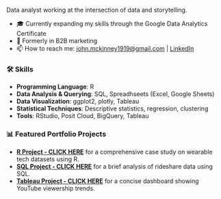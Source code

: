 Data analyst working at the intersection of data and storytelling.

* 🎓 Currently expanding my skills through the Google Data Analytics Certificate
* 💼 Formerly in B2B marketing
* 📫 How to reach me: john.mckinney1919@gmail.com | [LinkedIn](www.linkedin.com/in/johnamckinney1234)


### 🛠 Skills
* **Programming Language**: R
* **Data Analysis & Querying**: SQL, Spreadhseets (Excel, Google Sheets)
* **Data Visualization**: ggplot2, plotly, Tableau
* **Statistical Techniques**: Descriptive statistics, regression, clustering
* **Tools**: RStudio, Posit Cloud, BigQuery, Tableau

### 📊 Featured Portfolio Projects

* **[R Project - CLICK HERE](https://johnmckinney-jmk.github.io/R-Bellabeat-analysis/#2_Prepare_Phase)**
for a comprehensive case study on wearable tech datasets using R.
* **[SQL Project - CLICK HERE](https://johnmckinney-jmk.github.io/SQL-bikeshare-analysis/)**
for a brief analysis of rideshare data using SQL.
* **[Tableau Project - CLICK HERE](https://public.tableau.com/views/Work_In_Progress-YouTubeViews/Dashboard1?:language=en-US&:sid=&:redirect=auth&:display_count=n&:origin=viz_share_link)**
for a concise dashboard showing YouTube viewership trends.
